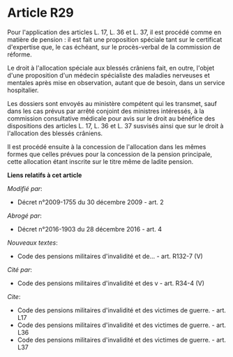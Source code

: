 # Article R29

Pour l'application des articles L. 17, L. 36 et L. 37, il est procédé comme en matière de pension : il est fait une
proposition spéciale tant sur le certificat d'expertise que, le cas échéant, sur le procès-verbal de la commission de
réforme. 

Le droit à l'allocation spéciale aux blessés crâniens fait, en outre, l'objet d'une proposition d'un médecin spécialiste des
maladies nerveuses et mentales après mise en observation, autant que de besoin, dans un service hospitalier. 

Les dossiers sont envoyés au ministère compétent qui les transmet, sauf dans les cas prévus par arrêté conjoint des ministres
intéressés, à la commission consultative médicale pour avis sur le droit au bénéfice des dispositions des articles L. 17, L.
36 et L. 37 susvisés ainsi que sur le droit à l'allocation des blessés crâniens. 

Il est procédé ensuite à la concession de l'allocation dans les mêmes formes que celles prévues pour la concession de la
pension principale, cette allocation étant inscrite sur le titre même de ladite pension.

**Liens relatifs à cet article**

_Modifié par_:

  - Décret n°2009-1755 du 30 décembre 2009 - art. 2

_Abrogé par_:

  - Décret n°2016-1903 du 28 décembre 2016 - art. 4

_Nouveaux textes_:

  - Code des pensions militaires d'invalidité et de... - art. R132-7 (V)

_Cité par_:

  - Code des pensions militaires d'invalidité et des v - art. R34-4 (V)

_Cite_:

  - Code des pensions militaires d'invalidité et des victimes de guerre. - art. L17
  - Code des pensions militaires d'invalidité et des victimes de guerre. - art. L36
  - Code des pensions militaires d'invalidité et des victimes de guerre. - art. L37
